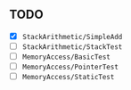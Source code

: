 ## TODO
- [x] `StackArithmetic/SimpleAdd`
- [ ] `StackArithmetic/StackTest`
- [ ] `MemoryAccess/BasicTest`
- [ ] `MemoryAccess/PointerTest`
- [ ] `MemoryAccess/StaticTest`
